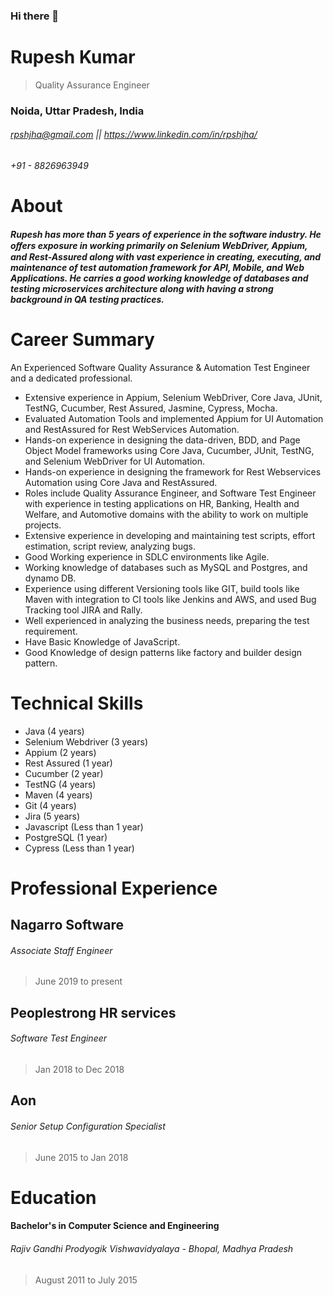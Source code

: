 ### Hi there 👋

# Rupesh Kumar
> Quality Assurance Engineer

### Noida, Uttar Pradesh, India
###### rpshjha@gmail.com || https://www.linkedin.com/in/rpshjha/
###### +91 - 8826963949

# About

#### *Rupesh has more than 5 years of experience in the software industry. He oﬀers exposure in working primarily on Selenium WebDriver, Appium, and Rest-Assured along with vast experience in creating, executing, and maintenance of test automation framework for API, Mobile, and Web Applications. He carries a good working knowledge of databases and testing microservices architecture along with having a strong background in QA testing practices.*

# Career Summary

An Experienced Software Quality Assurance & Automation Test Engineer and a dedicated professional.

<ul>
  <li>Extensive experience in Appium, Selenium WebDriver, Core Java, JUnit, TestNG, Cucumber, Rest Assured, Jasmine, Cypress, Mocha. </li>
  <li>Evaluated Automation Tools and implemented Appium for UI Automation and RestAssured for Rest WebServices Automation.</li>
  <li>Hands-on experience in designing the data-driven, BDD, and Page Object Model frameworks using Core Java, Cucumber, JUnit, TestNG, and Selenium WebDriver for UI Automation.</li>
  <li>Hands-on experience in designing the framework for Rest Webservices Automation using Core Java and RestAssured.</li>
  <li>Roles include Quality Assurance Engineer, and Software Test Engineer with experience in testing applications on HR, Banking, Health and Welfare, and Automotive domains with the ability to work on multiple projects.</li>
  <li>Extensive experience in developing and maintaining test scripts, effort estimation, script review, analyzing bugs.</li>
  <li>Good Working experience in SDLC environments like Agile.</li>
  <li>Working knowledge of databases such as MySQL and Postgres, and dynamo DB.</li>
  <li>Experience using different Versioning tools like GIT, build tools like Maven with integration to CI tools like Jenkins and AWS, and used Bug Tracking tool JIRA and Rally.</li>
  <li>Well experienced in analyzing the business needs, preparing the test requirement.</li>
   <li>Have Basic Knowledge of JavaScript.</li>
  <li>Good Knowledge of design patterns like factory and builder design pattern. </li>
</ul>


# Technical Skills

<ul>
  <li>Java (4 years)</li>
  <li>Selenium Webdriver (3 years)</li>
  <li>Appium (2 years)</li>
  <li>Rest Assured (1 year)</li>
  <li>Cucumber (2 year)</li>
  <li>TestNG (4 years)</li>
  <li>Maven (4 years)</li>
  <li>Git (4 years)</li>
  <li>Jira (5 years)</li>
  <li>Javascript (Less than 1 year)</li>
  <li>PostgreSQL (1 year)</li>
  <li>Cypress (Less than 1 year)</li>
  </ul>

# Professional Experience

## Nagarro Software
###### Associate Staff Engineer
> June 2019 to present

## Peoplestrong HR services
###### Software Test Engineer
> Jan 2018 to Dec 2018

## Aon
###### Senior Setup Configuration Specialist
> June 2015 to Jan 2018

# Education

#### Bachelor's in Computer Science and Engineering
###### Rajiv Gandhi Prodyogik Vishwavidyalaya - Bhopal, Madhya Pradesh 
> August 2011 to July 2015
